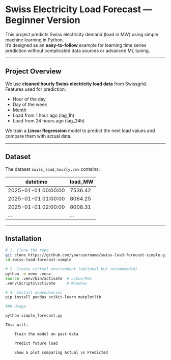 # Swiss Electricity Load Forecast — Beginner Version

This project predicts Swiss electricity demand (load in MW) using simple machine learning in Python.  
It’s designed as an **easy-to-follow** example for learning time series prediction without complicated data sources or advanced ML tuning.

---

## Project Overview

We use **cleaned hourly Swiss electricity load data** from Swissgrid.  
Features used for prediction:
- Hour of the day
- Day of the week
- Month
- Load from 1 hour ago (lag_1h)
- Load from 24 hours ago (lag_24h)

We train a **Linear Regression** model to predict the next load values and compare them with actual data.

---

## Dataset

The dataset `swiss_load_hourly.csv` contains:

| datetime           | load_MW |
|--------------------|---------|
| 2025-01-01 00:00:00| 7536.42 |
| 2025-01-01 01:00:00| 8064.25 |
| 2025-01-01 02:00:00| 8008.31 |
| ...                | ...     |

---

## Installation

```bash
# 1. Clone the repo
git clone https://github.com/yourusername/swiss-load-forecast-simple.git
cd swiss-load-forecast-simple

# 2. Create virtual environment (optional but recommended)
python -m venv .venv
source .venv/bin/activate  # Linux/Mac
.venv\Scripts\activate     # Windows

# 3. Install dependencies
pip install pandas scikit-learn matplotlib

### Usage

python simple_forecast.py

This will:

    Train the model on past data

    Predict future load

    Show a plot comparing Actual vs Predicted
